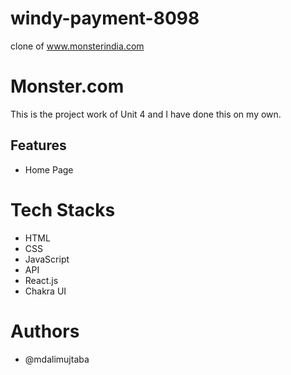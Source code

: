 # windy-payment-8098
clone of www.monsterindia.com

# Monster.com

This is the project work of Unit 4 and I have done this on my own.

## Features
- Home Page


# Tech Stacks
- HTML
- CSS
- JavaScript
- API
- React.js
- Chakra UI

# Authors

- @mdalimujtaba


